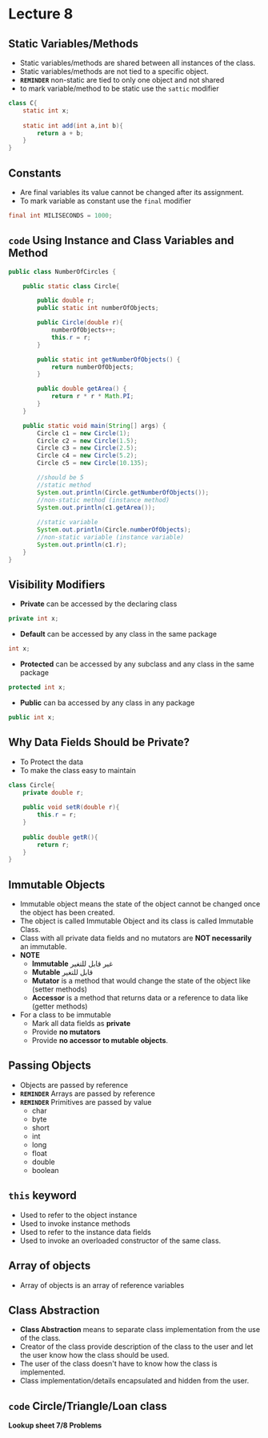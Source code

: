# Lecture 8

## Static Variables/Methods
- Static variables/methods are shared between all instances of the class.
- Static variables/methods are not tied to a specific object.
- **`REMINDER`** non-static are tied to only one object and not shared
- to mark variable/method to be static use the `sattic` modifier
```java
class C{
    static int x;
    
    static int add(int a,int b){
        return a + b;
    }   
}
```


## Constants
- Are final variables its value cannot be changed after its assignment.
- To mark variable as constant use the `final` modifier
```java
final int MILISECONDS = 1000;
```

## `code` Using Instance and Class Variables and Method

```java
public class NumberOfCircles {

    public static class Circle{

        public double r;
        public static int numberOfObjects;

        public Circle(double r){
            numberOfObjects++;
            this.r = r;
        }

        public static int getNumberOfObjects() {
            return numberOfObjects;
        }

        public double getArea() {
            return r * r * Math.PI;
        }
    }

    public static void main(String[] args) {
        Circle c1 = new Circle(1);
        Circle c2 = new Circle(1.5);
        Circle c3 = new Circle(2.5);
        Circle c4 = new Circle(5.2);
        Circle c5 = new Circle(10.135);

        //should be 5
        //static method
        System.out.println(Circle.getNumberOfObjects());
        //non-static method (instance method)
        System.out.println(c1.getArea());
        
        //static variable
        System.out.println(Circle.numberOfObjects);
        //non-static variable (instance variable)
        System.out.println(c1.r);
    }
}
```

## Visibility Modifiers
- **Private** can be accessed by the declaring class
```java
private int x;
```
- **Default** can be accessed by any class in the same package
```java
int x;
```
- **Protected** can be accessed by any subclass and any class in the same package
```java
protected int x;
```
- **Public** can ba accessed by any class in any package
```java
public int x;
```

## Why Data Fields Should be Private?
- To Protect the data
- To make the class easy to maintain
```java
class Circle{
    private double r;
    
    public void setR(double r){
        this.r = r;
    }
    
    public double getR(){
        return r;
    }
}
```

## Immutable Objects
- Immutable object means the state of the object cannot be changed once the object has been created.
- The object is called Immutable Object and its class is called Immutable Class.
- Class with all private data fields and no mutators are **NOT necessarily** an immutable.
- **NOTE**
    - **Immutable** غير قابل للتغير
    - **Mutable** قابل للتغير
    - **Mutator** is a method that would change the state of the object like (setter methods)
    - **Accessor** is a method that returns data or a reference to data like (getter methods)
- For a class to be immutable
    - Mark all data fields as **private**
    - Provide **no mutators**
    - Provide **no accessor to mutable objects**.

## Passing Objects
- Objects are passed by reference
- **`REMINDER`** Arrays are passed by reference
- **`REMINDER`** Primitives are passed by value
    - char
    - byte
    - short
    - int
    - long
    - float
    - double
    - boolean

## `this` keyword
- Used to refer to the object instance
- Used to invoke instance methods
- Used to refer to the instance data fields
- Used to invoke an overloaded constructor of the same class.

## Array of objects
- Array of objects is an array of reference variables

## Class Abstraction
- **Class Abstraction** means to separate class implementation from the use of the class.
- Creator of the class provide description of the class to the user and let the user know how the class should be used.
- The user of the class doesn't have to know how the class is implemented.
- Class implementation/details encapsulated and hidden from the user.


## `code` Circle/Triangle/Loan class
**Lookup sheet 7/8 Problems**


